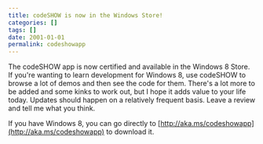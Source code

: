 ```yaml
---
title: codeSHOW is now in the Windows Store!
categories: []
tags: []
date: 2001-01-01
permalink: codeshowapp
---
```


The codeSHOW app is now certified and available in the Windows 8 Store. If you're wanting to learn development for Windows 8, use codeSHOW to browse a lot of demos and then see the code for them. There's a lot more to be added and some kinks to work out, but I hope it adds value to your life today. Updates should happen on a relatively frequent basis. Leave a review and tell me what you think.
<!-- xmore -->

If you have Windows 8, you can go directly to [http://aka.ms/codeshowapp](http://aka.ms/codeshowapp) to download it.
